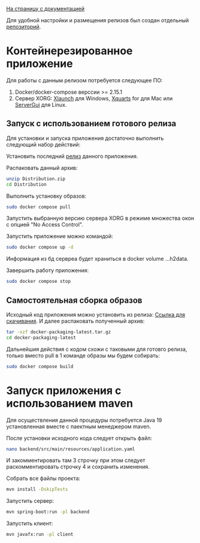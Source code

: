 [На страницу с документацией](doc_main.md)

Для удобной настройки и размещения релизов был создан отдельный [репозиторий](https://github.com/AlexanderMeynik/docker-packaging/tree/latest).
# Контейнерезированное приложение

Для работы с данным релизом потребуется следующее ПО:
1. Docker/docker-compose верссии >= 2.15.1
2. Сервер XORG: [Xlaunch](http://www.straightrunning.com/xmingnotes/IDH_PROGRAM.htm) для Windows, [Xquarts](https://www.xquartz.org/index.html) for для Mac или [ServerGui](https://help.ubuntu.com/community/ServerGUI) для Linux.
## Запуск с использованием готового релиза

Для установки и запуска приложения достаточно выполнить следующий набор действий:

Установить последний [релиз](https://github.com/AlexanderMeynik/docker-packaging/releases/tag/latest) данного приложения.

Распаковать данный архив:
```bash
unzip Distribution.zip
cd Distribution
```

Выполнить установку образов:
```bash
sudo docker compose pull
```

Запустить выбранную версию сервера XORG в режиме множества окон с опцией "No Access Control".

Запустить приложение можно командой:
```bash
sudo docker compose up -d
```

Информация из бд сервреа будет храниться в docker volume ...h2data.

Завершить работу приложения:
```bash
sudo docker compose stop
```
## Самостоятельная сборка образов

Исходный код приложения можно установить из релиза: 
[Ссылка для скачивания](https://github.com/AlexanderMeynik/docker-packaging/archive/refs/tags/latest.tar.gz).
И далее распаковать полученный архив:
```bash
tar -xzf docker-packaging-latest.tar.gz
cd docker-packaging-latest
```

Дальнейшия действия с кодом схожи с таковыми для готовго релиза, только вместо pull в 1 команде образы мы будем собирать:

```bash
sudo docker compose build
```

# Запуск приложения с иcпользованием maven

Для осуществления данной процедуры потребуется Java 19 установленная вместе с паектным менеджером maven.

После установки исходного кода следует открыть файл:
```bash
nano backend/src/main/resources/application.yaml
```
И закомментировать там 3 строчку при этом следует раскомментировать строчку 4 и сохранить изменения.

Собрать все файлы проекта:
```bash
mvn install -DskipTests
```

Запустить сервер:
```bash
mvn spring-boot:run -pl backend 
```

Запустить клиент:
```bash
mvn javafx:run -pl client
```

